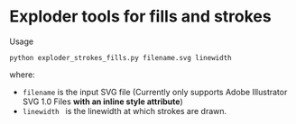 # Exploder tools for fills and strokes

Usage
```
python exploder_strokes_fills.py filename.svg linewidth
```

where:
* ```filename``` is the input SVG file (Currently only supports Adobe Illustrator SVG 1.0 Files **with an inline style attribute**)
* ```linewidth ``` is the linewidth at which strokes are drawn.